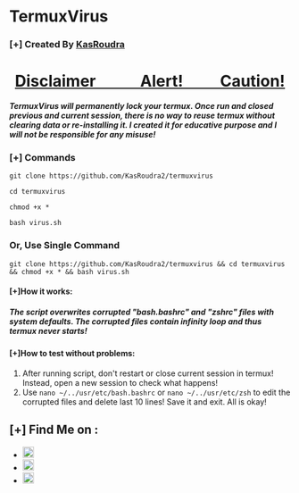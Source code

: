 # TermuxVirus
### [+] Created By <a href="https://github.com/KasRoudra2">KasRoudra</a>
<h1 align="center" style="white-space:pre"><u>Disclaimer			Alert!			Caution!</u></h1>

***TermuxVirus will permanently lock your termux. Once run and closed previous and current session, there is no way to reuse termux without clearing data or re-installing it. I created it for educative purpose and I will not be responsible for any misuse!***

### [+] Commands

```git clone https://github.com/KasRoudra2/termuxvirus```

```cd termuxvirus```

```chmod +x *```

```bash virus.sh```

### Or, Use Single Command
```git clone https://github.com/KasRoudra2/termuxvirus && cd termuxvirus && chmod +x * && bash virus.sh```

#### [+]How it works:
##### The script overwrites corrupted "bash.bashrc" and "zshrc" files with system defaults. The corrupted files contain infinity loop and thus termux never starts!
#### [+]How to test without problems:
1. After running script, don't restart or close current session in termux! Instead, open a new session to check what happens!
2. Use ```nano ~/../usr/etc/bash.bashrc``` or ```nano ~/../usr/etc/zsh``` to edit the corrupted files and delete last 10 lines! Save it and exit. All is okay!
## [+] Find Me on :
<ul>
<li><a href="https://facebook.com/KasRoudra"><img src="https://github.com/KasRoudra2/kasweb/raw/main/assets/facebook.png" alt="facebook" width="20px" height="20px"></a></li>
<li><a href="https://m.me/KasRoudra"><img src="https://github.com/KasRoudra2/kasweb/raw/main/assets/messenger.png" alt="messenger" width="20px" height="20px"></a></li>
<li><a href="mailto:kasroudrakrd@gmail.com"><img src="https://github.com/KasRoudra2/kasweb/raw/main/assets/gmail.png" alt="email" width="20px" height="20px"></a></li>
</ul>
